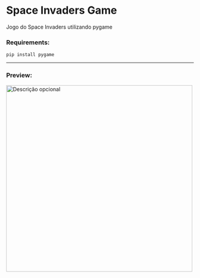 # Space Invaders Game
 Jogo do Space Invaders utilizando pygame
 
### Requirements:

```pip install pygame```
<hr>

### Preview:

<img src="space-invaders-compressed.gif" alt="Descrição opcional" width="500px" />






